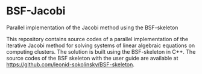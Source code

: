 # BSF-Jacobi
Parallel implementation of the Jacobi method using the BSF-skeleton

This repository contains source codes of a parallel implementation of the iterative Jacobi method for solving systems of linear algebraic equations on computing clusters. The solution is built using the BSF-skeleton in C++. The source codes of the BSF skeleton with the user guide are available at https://github.com/leonid-sokolinsky/BSF-skeleton.
